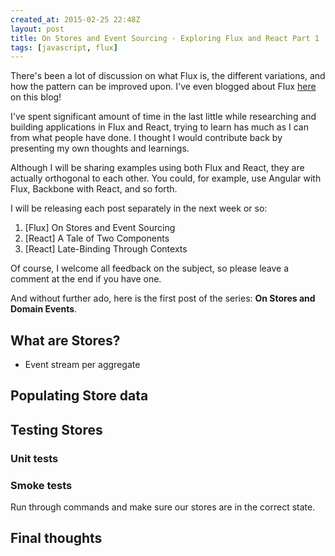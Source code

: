 ```yaml
---
created_at: 2015-02-25 22:48Z
layout: post
title: On Stores and Event Sourcing - Exploring Flux and React Part 1
tags: [javascript, flux]
---
```


There's been a lot of discussion on what Flux is, the different variations, and how the pattern can be improved upon.
I've even blogged about Flux [here](http://jaysoo.ca/2015/02/06/what-the-flux/) on this blog!

I've spent significant amount of time in the last little while researching and building applications in Flux and React, trying
to learn has much as I can from what people have done. I thought I would contribute back by presenting my own thoughts and
learnings.

Although I will be sharing examples using both Flux and React, they are actually orthogonal to each other. You could, for example, use Angular with Flux, Backbone with React, and so forth.

I will be releasing each post separately in the next week or so:

1. [Flux] On Stores and Event Sourcing
2. [React] A Tale of Two Components
3. [React] Late-Binding Through Contexts

Of course, I welcome all feedback on the subject, so please leave a comment at the end if you have one.

And without further ado, here is the first post of the series: **On Stores and Domain Events**.

## What are Stores?

- Event stream per aggregate

## Populating Store data

## Testing Stores

### Unit tests

### Smoke tests

Run through commands and make sure our stores are in the correct state.

## Final thoughts

